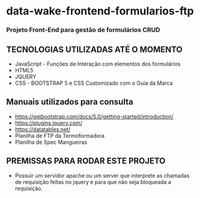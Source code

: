 # data-wake-frontend-formularios-ftp
### Projeto Front-End para gestão de formulários CRUD

## **TECNOLOGIAS UTILIZADAS ATÉ O MOMENTO**

* JavaScript - Funções de Interação com elementos dos formulários
* HTML5
* JQUERY
* CSS - BOOTSTRAP 5 e CSS Customizado com o Guia da Marca
  
## Manuais utilizados para consulta
* https://getbootstrap.com/docs/5.0/getting-started/introduction/
* https://plugins.jquery.com/
* https://datatables.net/
* Planilha de FTP da Termoformadora
* Planilha de Spec Mangueiras

## PREMISSAS PARA RODAR ESTE PROJETO
* Possuir um servidor apache ou um server que interprete as chamadas de requisição feitas no jquery e para que não seja bloqueada a requisição.
